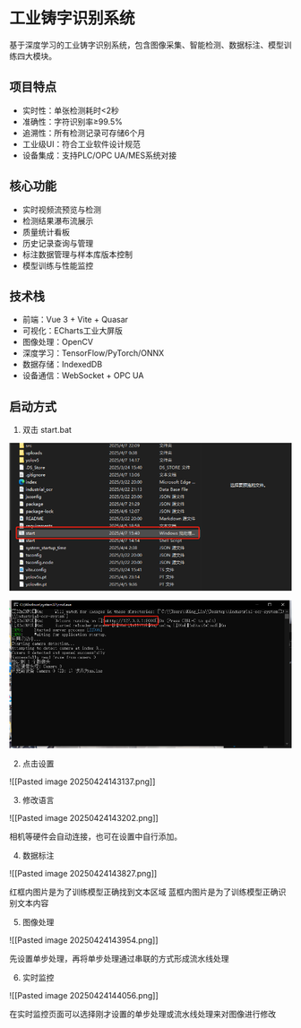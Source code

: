 # 工业铸字识别系统

基于深度学习的工业铸字识别系统，包含图像采集、智能检测、数据标注、模型训练四大模块。

## 项目特点

- 实时性：单张检测耗时<2秒
- 准确性：字符识别率≥99.5%
- 追溯性：所有检测记录可存储6个月
- 工业级UI：符合工业软件设计规范
- 设备集成：支持PLC/OPC UA/MES系统对接

## 核心功能

- 实时视频流预览与检测
- 检测结果瀑布流展示
- 质量统计看板
- 历史记录查询与管理
- 标注数据管理与样本库版本控制
- 模型训练与性能监控

## 技术栈

- 前端：Vue 3 + Vite + Quasar
- 可视化：ECharts工业大屏版
- 图像处理：OpenCV
- 深度学习：TensorFlow/PyTorch/ONNX
- 数据存储：IndexedDB
- 设备通信：WebSocket + OPC UA


## 启动方式

1. 双击 start.bat

![alt text](<Pasted image 20250424051101.png>)

![alt text](<Pasted image 20250424143027.png>)

2. 点击设置

![[Pasted image 20250424143137.png]]

3. 修改语言

![[Pasted image 20250424143202.png]]

相机等硬件会自动连接，也可在设置中自行添加。

4. 数据标注

![[Pasted image 20250424143827.png]]

红框内图片是为了训练模型正确找到文本区域
蓝框内图片是为了训练模型正确识别文本内容

5. 图像处理

![[Pasted image 20250424143954.png]]

先设置单步处理，再将单步处理通过串联的方式形成流水线处理

6. 实时监控

![[Pasted image 20250424144056.png]]

在实时监控页面可以选择刚才设置的单步处理或流水线处理来对图像进行修改


